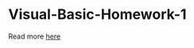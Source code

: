 # Visual-Basic-Homework-1

Read more [here](https://github.com/MouadxBth/Visual-Basic-Homework-1/blob/master/Travaux%20pratiques%20-%20Serie%201.pdf)
